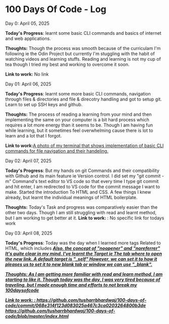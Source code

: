 # 100 Days Of Code - Log

Day 0: April 05, 2025

**Today's Progress**: learnt some basic CLI commands and basics of internet and web applications.

**Thoughts:** Though the process was smooth because of the curriculam I'm following ie the Odin Project but currently I'm stuggling with the habit of watching videos and learning stuffs. Reading and learning is not my cup of tea though I tried my best and working to overcome it soon.

**Link to work:** No link

Day 01: April 06, 2025

**Today's Progress**: learnt some more basic CLI commands, navigation through files & directories and file & direcotry handling and got to setup git. Learn to set up SSH keys and github.

**Thoughts:** The process of reading a learning from your mind and then implementing the same on your computer is a bit hard process which requires a lot more energy than it seems to be. Though I am having fun while learning, but it sometimes feel overwhelming cause there is lot to learn and a lot that I forgot. 

**Link to work:**[A photo of my terminal that shows implementation of basic CLI commands for file navigation and their handeling.](https://drive.google.com/file/d/1CZ5OX9HvJUvYTp4GYCUZz_61DTZP5spq/view?usp=sharing)

Day 02: April 07, 2025

**Today's Progress**: But my hands on git Commands and their compatibility with Github and its main feature ie Version control. I did set my "git commit -m" Command's text editor to VS code so that every time I type git commit and hit enter, I am redirected to VS code for the commit message I want to make. Started the introduction To HTML and CSS. A few things I knew already, but learnt the individual meanings of HTML boilerplate.

**Thoughts:**  Today's Task and progress was comparatively easier than the other two days. Though I am still struggling with read and learnt method, but I am working to get better at it.
**Link to work:** : No specific link for todays work

Day 03: April 08, 2025

**Today's Progress**: Today was the day when I learned more tags Related to HTML, which includes
<strong> <em> <a href> Also, the concept of "noopener" and "noreferrer" It's quite clear in my mind. I've learnt the Target ie The tab where to open the new link. A default target is "_self" However, we can set it to how it pleases us to set it to new blank tab or window we can use "_blank".

**Thoughts:**  As I am getting more familiar with read and learn method, I am starting to like it. Though today was the day, I was very tired because of traveling, but I made enough time and efforts to not break my 100daysofcode

**Link to work:** : https://github.com/tusharrbhardwaj/100-days-of-code/commit/068e314f123d083025a467c3ca0203264800b3de
https://github.com/tusharrbhardwaj/100-days-of-code/blob/master/index.html
